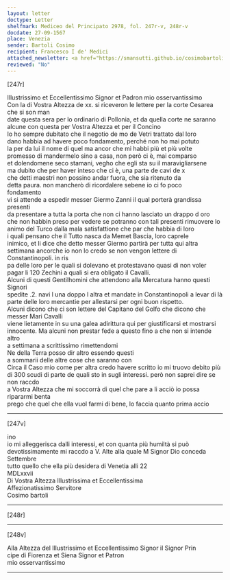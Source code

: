 ```yaml
---
layout: letter
doctype: Letter
shelfmark: Mediceo del Principato 2978, fol. 247r-v, 248r-v
docdate: 27-09-1567
place: Venezia
sender: Bartoli Cosimo
recipient: Francesco I de' Medici
attached_newsletter: <a href="https://smansutti.github.io/cosimobartoli/texts/3080_036/">3080_036</a>
reviewed: "No"
---
```


[247r]  
  
  
Illustrissimo et Eccellentissimo Signor et Padron mio osservantissimo  
Con la di Vostra Altezza de xx. si riceveron le lettere per la corte Cesarea che si son man  
date questa sera per lo ordinario di Pollonia, et da quella corte ne saranno  
alcune con questa per Vostra Altezza et per il Concino  
Io ho sempre dubitato che il negotio de mo de Vetri trattato dal loro  
dano habbia ad havere poco fondamento, perché non ho mai potuto  
la per da lui il nome di quel ma ancor che mi habbi più et più volte  
promesso di mandermelo sino a casa, non però ci è, mai comparso  
et dolendomene seco stamani, vegho che egli sta su il maravigliarsene  
ma dubito che per haver inteso che ci è, una parte de cavi de x  
che detti maestri non possino andar fuora, che sia ritenuto da  
detta paura. non mancherò di ricordalere sebene io ci fo poco  
fondamento  
vi si attende a espedir messer Giermo Zanni il qual porterà grandissa presenti  
da presentare a tutta la porta che non ci hanno lasciato un drappo d oro  
che non habbin preso per vedere se potranno con tali presenti rimuovere lo  
animo del Turco dalla mala satisfattione che par che habbia di loro  
i quali pensano che il Tutto nasca da Memet Bascia, loro caprele  
inimico, et li dice che detto messer Giermo partirà per tutta qui altra  
settimana ancorche io non lo credo se non vengon lettere di Constantinopoli. in ris  
pa delle loro per le quali si dolevano et protestavano quasi di non voler  
pagar li 120 Zechini a quali si era obligato il Cavalli.  
Alcuni di questi Gentilhomini che attendono alla Mercatura hanno questi Signori  
spedite .2. navi l una doppo l altra et mandate in Constantinopoli a levar di là  
parte delle loro mercantie per allestarsi per ogni buon rispetto.  
Alcuni dicono che ci son lettere del Capitano del Golfo che dicono che messer Mari Cavalli  
viene lietamente in su una galea adirittura qui per giustificarsi et mostrarsi  
innocente. Ma alcuni non prestar fede a questo fino a che non si intende altro  
a settimana a scrittissimo rimettendomi  
Ne della Terra posso dir altro essendo questi  
a sommarii delle altre cose che saranno con  
Circa il Caso mio come per altra credo havere scritto io mi truovo debito più  
di 300 scudi di parte de quali sto in sugli interessi. però non saprei dire se non raccdo  
a Vostra Altezza che mi soccorrà di quel che pare a li acciò io possa ripararmi benta  
prego che quel che ella vuol farmi di bene, lo faccia quanto prima accio  
  
---  

[247v]  
  
  
ino  
io mi alleggerisca dalli interessi, et con quanta più humiltà si può  
devotissimamente mi raccdo a V. Alte alla quale M Signor Dio conceda  
Settembre  
tutto quello che ella più desidera di Venetia alli 22  
MDLxxvii  
Di Vostra Altezza Illustrissima et Eccellentissima  
Affezionatissimo Servitore  
Cosimo bartoli  
  
---  

[248r]  
  
  
  
---  

[248v]  
  
  
Alla Altezza del Illustrissimo et Eccellentissimo Signor il Signor Prin  
cipe di Fiorenza et Siena Signor et Patron  
mio osservantissimo  
  
---  

